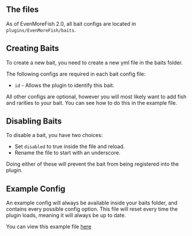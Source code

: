 ## The files
As of EvenMoreFish 2.0, all bait configs are located in `plugins/EvenMoreFish/baits`.

## Creating Baits
To create a new bait, you need to create a new yml file in the baits folder.

The following configs are required in each bait config file:
- `id` - Allows the plugin to identify this bait.

All other configs are optional, however you will most likely want to add fish and rarities to your bait. You can see how to do this in the example file.

## Disabling Baits
To disable a bait, you have two choices:
- Set `disabled` to true inside the file and reload.
- Rename the file to start with an underscore.

Doing either of these will prevent the bait from being registered into the plugin.

## Example Config
An example config will always be available inside your baits folder, and contains every possible config option.
This file will reset every time the plugin loads, meaning it will always be up to date.

You can view this example file [here](https://github.com/Oheers/EvenMoreFish/blob/master/even-more-fish-plugin/src/main/resources/baits/_example.yml)
